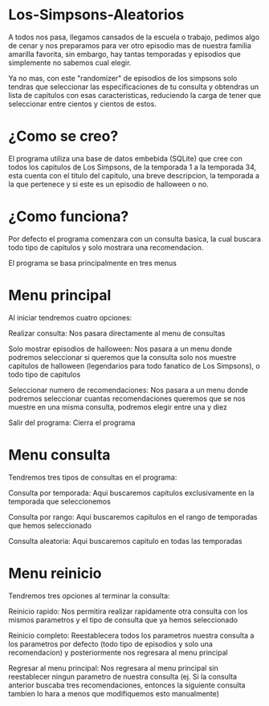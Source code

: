 # Los-Simpsons-Aleatorios

A todos nos pasa, llegamos cansados de la escuela o trabajo, pedimos algo de cenar y nos preparamos para ver otro episodio mas de nuestra familia amarilla favorita, sin embargo, hay tantas temporadas y episodios que simplemente no sabemos cual elegir.

Ya no mas, con este "randomizer" de episodios de los simpsons solo tendras que seleccionar las especificaciones de tu consulta y obtendras un lista de capitulos con
esas caracteristicas, reduciendo la carga de tener que seleccionar entre cientos y cientos de estos.

# ¿Como se creo?

El programa utiliza una base de datos embebida (SQLite) que cree con todos los capitulos de Los Simpsons, de la temporada 1 a la temporada 34, esta cuenta con el
titulo del capitulo, una breve descripcion, la temporada a la que pertenece y si este es un episodio de halloween o no.

# ¿Como funciona?

Por defecto el programa comenzara con un consulta basica, la cual buscara todo tipo de capitulos y solo mostrara una recomendacion.

El programa se basa principalmente en tres menus

# Menu principal

Al iniciar tendremos cuatro opciones:

Realizar consulta: Nos pasara directamente al menu de consultas

Solo mostrar episodios de halloween: Nos pasara a un menu donde podremos seleccionar si queremos que la consulta solo nos muestre capitulos de halloween (legendarios para todo fanatico de Los Simpsons), o todo tipo de capitulos

Seleccionar numero de recomendaciones: Nos pasara a un menu donde podremos seleccionar cuantas recomendaciones queremos que se nos muestre en una misma consulta,
podremos elegir entre una y diez

Salir del programa: Cierra el programa

# Menu consulta

Tendremos tres tipos de consultas en el programa:

Consulta por temporada: Aqui buscaremos capitulos exclusivamente en la temporada que seleccionemos

Consulta por rango: Aqui buscaremos capitulos en el rango de temporadas que hemos seleccionado

Consulta aleatoria: Aqui buscaremos capitulo en todas las temporadas

# Menu reinicio

Tendremos tres opciones al terminar la consulta:

Reinicio rapido: Nos permitira realizar rapidamente otra consulta con los mismos parametros y el tipo de consulta que ya hemos seleccionado

Reinicio completo: Reestablecera todos los parametros nuestra consulta a los parametros por defecto (todo tipo de episodios y solo una recomendacion) y posteriormente nos regresara al menu principal

Regresar al menu principal: Nos regresara al menu principal sin reestablecer ningun parametro de nuestra consulta (ej. Si la consulta anterior buscaba tres recomendaciones, entonces la siguiente consulta tambien lo hara a menos que modifiquemos esto manualmente)


